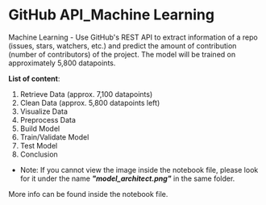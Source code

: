 # GitHub API_Machine Learning

Machine Learning - Use GitHub's REST API to extract information of a repo (issues, stars, watchers, etc.) and predict the amount of contribution (number of contributors) of the project. The model will be trained on approximately 5,800 datapoints.

<b>List of content</b>:
  1. Retrieve Data (approx. 7,100 datapoints)
  2. Clean Data (approx. 5,800 datapoints left)
  3. Visualize Data
  4. Preprocess Data
  5. Build Model
  6. Train/Validate Model
  7. Test Model
  8. Conclusion

* Note: If you cannot view the image inside the notebook file, please look for it under the name <i><b>"model_architect.png"</b></i> in the same folder.

More info can be found inside the notebook file.
